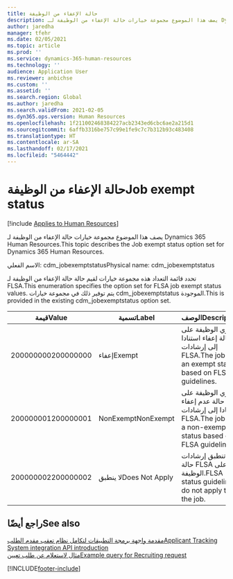 ```yaml
---
title: حالة الإعفاء من الوظيفة
description: يصف هذا الموضوع مجموعة خيارات حالة الإعفاء من الوظيفة لـ Dynamics 365 Human Resources.
author: jaredha
manager: tfehr
ms.date: 02/05/2021
ms.topic: article
ms.prod: ''
ms.service: dynamics-365-human-resources
ms.technology: ''
audience: Application User
ms.reviewer: anbichse
ms.custom: ''
ms.assetid: ''
ms.search.region: Global
ms.author: jaredha
ms.search.validFrom: 2021-02-05
ms.dyn365.ops.version: Human Resources
ms.openlocfilehash: 1f211002468384227acb2343ed6cbc6ae2a215d1
ms.sourcegitcommit: 6affb3316be757c99e1fe9c7c7b312b93c483408
ms.translationtype: HT
ms.contentlocale: ar-SA
ms.lasthandoff: 02/17/2021
ms.locfileid: "5464442"
---
```

# <a name="job-exempt-status"></a><span data-ttu-id="d4053-103">حالة الإعفاء من الوظيفة</span><span class="sxs-lookup"><span data-stu-id="d4053-103">Job exempt status</span></span>

[!include [Applies to Human Resources](../includes/applies-to-hr.md)]

<span data-ttu-id="d4053-104">يصف هذا الموضوع مجموعة خيارات حالة الإعفاء من الوظيفة لـ Dynamics 365 Human Resources.</span><span class="sxs-lookup"><span data-stu-id="d4053-104">This topic describes the Job exempt status option set for Dynamics 365 Human Resources.</span></span>

<span data-ttu-id="d4053-105">الاسم الفعلي: cdm_jobexemptstatus</span><span class="sxs-lookup"><span data-stu-id="d4053-105">Physical name: cdm_jobexemptstatus</span></span>

<span data-ttu-id="d4053-106">تحدد قائمة التعداد هذه مجموعة خيارات لقيم حالة حالة الإعفاء من الوظيفة لـ FLSA.</span><span class="sxs-lookup"><span data-stu-id="d4053-106">This enumeration specifies the option set for FLSA job exempt status values.</span></span> <span data-ttu-id="d4053-107">يتم توفير ذلك في مجموعة خيارات cdm_jobexemptstatus الموجودة.</span><span class="sxs-lookup"><span data-stu-id="d4053-107">This is provided in the existing cdm_jobexemptstatus option set.</span></span>

| <span data-ttu-id="d4053-108">قيمة</span><span class="sxs-lookup"><span data-stu-id="d4053-108">Value</span></span> | <span data-ttu-id="d4053-109">تسمية</span><span class="sxs-lookup"><span data-stu-id="d4053-109">Label</span></span> | <span data-ttu-id="d4053-110">الوصف</span><span class="sxs-lookup"><span data-stu-id="d4053-110">Description</span></span> |
| --- | --- | --- |
| <span data-ttu-id="d4053-111">200000000</span><span class="sxs-lookup"><span data-stu-id="d4053-111">200000000</span></span> | <span data-ttu-id="d4053-112">إعفاء</span><span class="sxs-lookup"><span data-stu-id="d4053-112">Exempt</span></span> | <span data-ttu-id="d4053-113">تحتوي الوظيفة على حالة إعفاء استنادا إلى إرشادات FLSA.</span><span class="sxs-lookup"><span data-stu-id="d4053-113">The job has an exempt status based on FLSA guidelines.</span></span> |
| <span data-ttu-id="d4053-114">200000001</span><span class="sxs-lookup"><span data-stu-id="d4053-114">200000001</span></span> | <span data-ttu-id="d4053-115">NonExempt</span><span class="sxs-lookup"><span data-stu-id="d4053-115">NonExempt</span></span> | <span data-ttu-id="d4053-116">تحتوي الوظيفة على حالة عدم إعفاء استنادا إلى إرشادات FLSA.</span><span class="sxs-lookup"><span data-stu-id="d4053-116">The job has a non-exempt status based on FLSA guidelines.</span></span> |
| <span data-ttu-id="d4053-117">200000002</span><span class="sxs-lookup"><span data-stu-id="d4053-117">200000002</span></span> | <span data-ttu-id="d4053-118">لا ينطبق</span><span class="sxs-lookup"><span data-stu-id="d4053-118">Does Not Apply</span></span> | <span data-ttu-id="d4053-119">لا تنطبق إرشادات حالة FLSA على الوظيفة.</span><span class="sxs-lookup"><span data-stu-id="d4053-119">FLSA status guidelines do not apply to the job.</span></span> |

## <a name="see-also"></a><span data-ttu-id="d4053-120">راجع أيضًا</span><span class="sxs-lookup"><span data-stu-id="d4053-120">See also</span></span>

[<span data-ttu-id="d4053-121">مقدمة واجهة برمجة التطبيقات لتكامل نظام تعقب مقدم الطلب</span><span class="sxs-lookup"><span data-stu-id="d4053-121">Applicant Tracking System integration API introduction</span></span>](hr-admin-integration-ats-api-introduction.md)<br>
[<span data-ttu-id="d4053-122">مثال لاستعلام عن طلب تعيين</span><span class="sxs-lookup"><span data-stu-id="d4053-122">Example query for Recruiting request</span></span>](hr-admin-integration-ats-api-recruiting-request-example-query.md)


[!INCLUDE[footer-include](../includes/footer-banner.md)]
